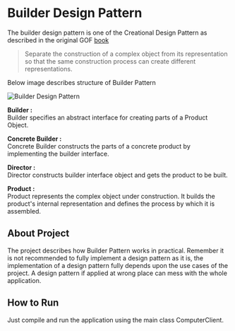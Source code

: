 # Builder Design Pattern

The builder design pattern is one of the Creational Design Pattern as described in the original GOF [book](https://github.com/amanver16/ebooks_cheatsheets/blob/master/PDF/Design%20Patterns%20-%20Elements%20of%20Reusable%20Object%20Oriented%20Software%20-%20GOF.pdf)

> Separate the construction of a complex object from its representation so that the same construction process can create different representations. 

Below image describes structure of Builder Pattern  

![Builder Design Pattern](https://github.com/amanver16/ebooks_cheatsheets/blob/master/Images/Builder%20Design%20Pattern.PNG)  

**Builder :**  
Builder specifies an abstract interface for creating parts of a Product Object.  

**Concrete Builder :**  
Concrete Builder constructs the parts of a concrete product by implementing the builder interface.  

**Director :**  
Director constructs builder interface object and gets the product to be built.

**Product :**  
Product represents the complex object under construction. It builds the product's internal representation and defines the process by which it is assembled.

## About Project
The project describes how Builder Pattern works in practical. Remember it is not recommended to fully implement a design pattern as it is, the implementation of a design pattern fully depends upon the use cases of the project. A design pattern if applied at wrong place can mess with the whole application.  

## How to Run
Just compile and run the application using the main class ComputerClient.
